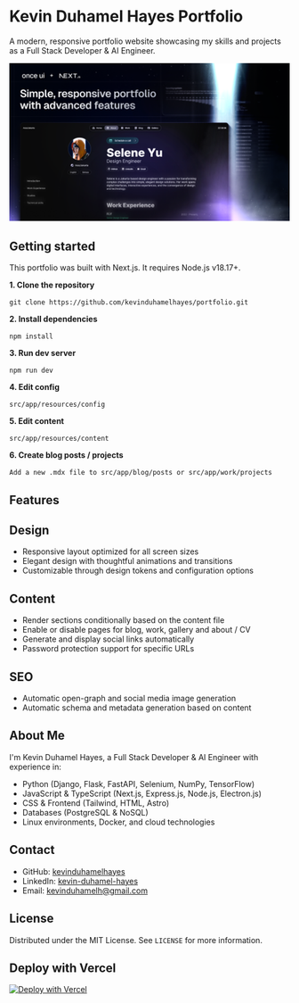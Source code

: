 # **Kevin Duhamel Hayes Portfolio**

A modern, responsive portfolio website showcasing my skills and projects as a Full Stack Developer & AI Engineer.

![Portfolio Preview](public/images/cover.png)

## **Getting started**

This portfolio was built with Next.js. It requires Node.js v18.17+.

**1. Clone the repository**
```
git clone https://github.com/kevinduhamelhayes/portfolio.git
```

**2. Install dependencies**
```
npm install
```

**3. Run dev server**
```
npm run dev
```

**4. Edit config**
```
src/app/resources/config
```

**5. Edit content**
```
src/app/resources/content
```

**6. Create blog posts / projects**
```
Add a new .mdx file to src/app/blog/posts or src/app/work/projects
```

## **Features**

## **Design**
- Responsive layout optimized for all screen sizes
- Elegant design with thoughtful animations and transitions
- Customizable through design tokens and configuration options

## **Content**
- Render sections conditionally based on the content file
- Enable or disable pages for blog, work, gallery and about / CV
- Generate and display social links automatically
- Password protection support for specific URLs

## **SEO**
- Automatic open-graph and social media image generation
- Automatic schema and metadata generation based on content

## **About Me**

I'm Kevin Duhamel Hayes, a Full Stack Developer & AI Engineer with experience in:

- Python (Django, Flask, FastAPI, Selenium, NumPy, TensorFlow)
- JavaScript & TypeScript (Next.js, Express.js, Node.js, Electron.js)
- CSS & Frontend (Tailwind, HTML, Astro)
- Databases (PostgreSQL & NoSQL)
- Linux environments, Docker, and cloud technologies

## **Contact**

- GitHub: [kevinduhamelhayes](https://github.com/kevinduhamelhayes)
- LinkedIn: [kevin-duhamel-hayes](https://www.linkedin.com/in/kevin-duhamel-hayes)
- Email: kevinduhamelh@gmail.com

## **License**

Distributed under the MIT License.
See `LICENSE` for more information.

## **Deploy with Vercel**
[![Deploy with Vercel](https://vercel.com/button)](https://vercel.com/new/clone?repository-url=https%3A%2F%2Fgithub.com%2Fkevinduhamelhayes%2Fportfolio)